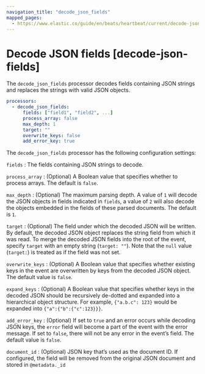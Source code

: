 ```yaml
---
navigation_title: "decode_json_fields"
mapped_pages:
  - https://www.elastic.co/guide/en/beats/heartbeat/current/decode-json-fields.html
---
```


# Decode JSON fields [decode-json-fields]


The `decode_json_fields` processor decodes fields containing JSON strings and replaces the strings with valid JSON objects.

```yaml
processors:
  - decode_json_fields:
      fields: ["field1", "field2", ...]
      process_array: false
      max_depth: 1
      target: ""
      overwrite_keys: false
      add_error_key: true
```

The `decode_json_fields` processor has the following configuration settings:

`fields`
:   The fields containing JSON strings to decode.

`process_array`
:   (Optional) A Boolean value that specifies whether to process arrays. The default is `false`.

`max_depth`
:   (Optional) The maximum parsing depth. A value of `1`  will decode the JSON objects in fields indicated in `fields`, a value of `2` will also decode the objects embedded in the fields of these parsed documents. The default is `1`.

`target`
:   (Optional) The field under which the decoded JSON will be written. By default, the decoded JSON object replaces the string field from which it was read. To merge the decoded JSON fields into the root of the event, specify `target` with an empty string (`target: ""`). Note that the `null` value (`target:`) is treated as if the field was not set.

`overwrite_keys`
:   (Optional) A Boolean value that specifies whether existing keys in the event are overwritten by keys from the decoded JSON object. The default value is `false`.

`expand_keys`
:   (Optional) A Boolean value that specifies whether keys in the decoded JSON should be recursively de-dotted and expanded into a hierarchical object structure. For example, `{"a.b.c": 123}` would be expanded into `{"a":{"b":{"c":123}}}`.

`add_error_key`
:   (Optional) If set to `true` and an error occurs while decoding JSON keys, the `error` field will become a part of the event with the error message. If set to `false`, there will not be any error in the event’s field. The default value is `false`.

`document_id`
:   (Optional) JSON key that’s used as the document ID. If configured, the field will be removed from the original JSON document and stored in `@metadata._id`

